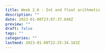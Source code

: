 ```yaml
---
title: Week 2.6 - Int and float arithmetic
description: ""
date: 2023-01-08T23:07:37.640Z
preview: ""
draft: false
tags: ""
categories: ""
lastmod: 2023-01-08T23:25:34.183Z
---
```

